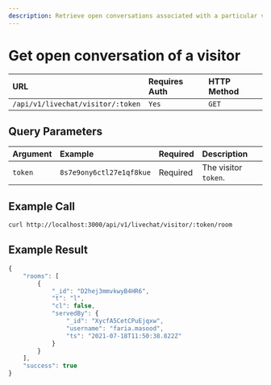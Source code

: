 ```yaml
---
description: Retrieve open conversations associated with a particular visitor
---
```


# Get open conversation of a visitor

| URL | Requires Auth | HTTP Method |
| :--- | :--- | :--- |
| `/api/v1/livechat/visitor/:token` | `Yes` | `GET` |

## Query Parameters

| Argument | Example | Required | Description |
| :--- | :--- | :--- | :--- |
| `token` | `8s7e9ony6ctl27e1qf8kue` | Required | The visitor `token`. |

## Example Call

```bash
curl http://localhost:3000/api/v1/livechat/visitor/:token/room
```

## Example Result

```javascript
{
    "rooms": [
        {
            "_id": "D2hej3mmvkwyB4HR6",
            "t": "l",
            "cl": false,
            "servedBy": {
                "_id": "XycfA5CetCPuEjqxw",
                "username": "faria.masood",
                "ts": "2021-07-18T11:50:38.822Z"
            }
        }
    ],
    "success": true
}
```

